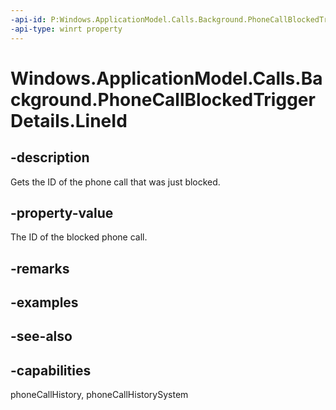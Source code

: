 ```yaml
---
-api-id: P:Windows.ApplicationModel.Calls.Background.PhoneCallBlockedTriggerDetails.LineId
-api-type: winrt property
---
```


<!-- Property syntax
public System.Guid LineId { get; }
-->

# Windows.ApplicationModel.Calls.Background.PhoneCallBlockedTriggerDetails.LineId

## -description
Gets the ID of the phone call that was just blocked.

## -property-value
The ID of the blocked phone call.

## -remarks

## -examples

## -see-also

## -capabilities
phoneCallHistory, phoneCallHistorySystem
